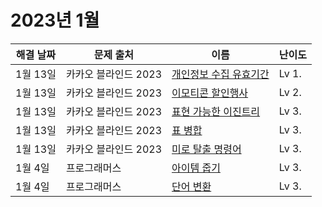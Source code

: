 # 2023년 1월

| 해결 날짜 | 문제 출처            | 이름                                                                                       | 난이도 |
| --------- | -------------------- | ------------------------------------------------------------------------------------------ | ------ |
| 1월 13일  | 카카오 블라인드 2023 | [개인정보 수집 유효기간](https://school.programmers.co.kr/learn/courses/30/lessons/150370) | Lv 1.  |
| 1월 13일  | 카카오 블라인드 2023 | [이모티콘 할인행사](https://school.programmers.co.kr/learn/courses/30/lessons/150368)      | Lv 2.  |
| 1월 13일  | 카카오 블라인드 2023 | [표현 가능한 이진트리](https://school.programmers.co.kr/learn/courses/30/lessons/150367)   | Lv 3.  |
| 1월 13일  | 카카오 블라인드 2023 | [표 병합](https://school.programmers.co.kr/learn/courses/30/lessons/150366)                | Lv 3.  |
| 1월 13일  | 카카오 블라인드 2023 | [미로 탈출 명령어](https://school.programmers.co.kr/learn/courses/30/lessons/150365)       | Lv 3.  |
| 1월 4일   | 프로그래머스         | [아이템 줍기](https://school.programmers.co.kr/learn/courses/30/lessons/87694)             | Lv 3.  |
| 1월 4일   | 프로그래머스         | [단어 변환](https://school.programmers.co.kr/learn/courses/30/lessons/43163)               | Lv 3.  |
